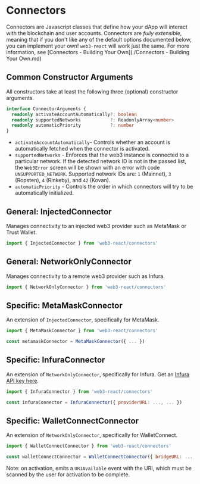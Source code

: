 # Connectors

Connectors are Javascript classes that define how your dApp will interact with the blockchain and user accounts. Connectors are _fully extensible_, meaning that if you don't like any of the default options documented below, you can implement your own! `web3-react` will work just the same. For more information, see [Connectors - Building Your Own](./Connectors - Building Your Own.md)

## Common Constructor Arguments

All constructors take at least the following three (optional) constructor arguments.

```typescript
interface ConnectorArguments {
  readonly activateAccountAutomatically?: boolean
  readonly supportedNetworks           ?: ReadonlyArray<number>
  readonly automaticPriority           ?: number
}
```

- `activateAccountAutomatically`- Controls whether an account is automatically fetched when the connector is activated.
- `supportedNetworks` - Enforces that the web3 instance is connected to a particular network. If the detected network ID is not in the passed list, the `Web3Error` screen will be shown with an error with code `UNSUPPORTED_NETWORK`. Supported network IDs are: `1` (Mainnet), `3` (Ropsten), `4` (Rinkeby), and `42` (Kovan).
- `automaticPriority` - Controls the order in which connectors will try to be automatically initialized.

## General: InjectedConnector
Manages connectivity to an injected web3 provider such as MetaMask or Trust Wallet.

```javascript
import { InjectedConnector } from 'web3-react/connectors'
```

## General: NetworkOnlyConnector
Manages connectivity to a remote web3 provider such as Infura.

```javascript
import { NetworkOnlyConnector } from 'web3-react/connectors'
```

## Specific: MetaMaskConnector
An extension of `InjectedConnector`, specifically for MetaMask.

```javascript
import { MetaMaskConnector } from 'web3-react/connectors'

const metamaskConnector = MetaMaskConnector({ ... })
```

## Specific: InfuraConnector
An extension of `NetworkOnlyConnector`, specifically for Infura. Get an [Infura API key here](https://infura.io/).

```javascript
import { InfuraConnector } from 'web3-react/connectors'

const infuraConnector = InfuraConnector({ providerURL: ..., ... })
```

## Specific: WalletConnectConnector
An extension of `NetworkOnlyConnector`, specifically for WalletConnect.

```javascript
import { WalletConnectConnector } from 'web3-react/connectors'

const walletConnectConnector = WalletConnectConnector({ bridgeURL: ..., dappName: ..., ... })
```
Note: on activation, emits a `URIAvailable` event with the URI, which must be scanned by the user for activation to be complete.
